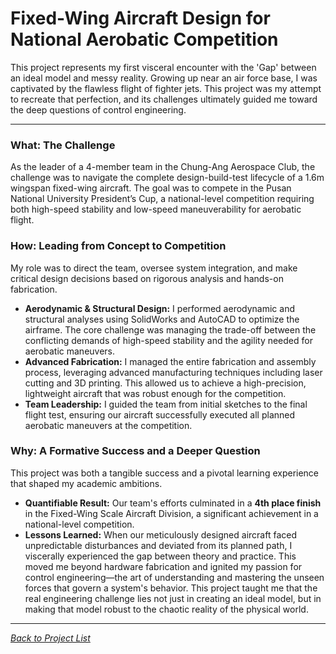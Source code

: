 # Fixed-Wing Aircraft Design for National Aerobatic Competition

This project represents my first visceral encounter with the 'Gap' between an ideal model and messy reality. Growing up near an air force base, I was captivated by the flawless flight of fighter jets. This project was my attempt to recreate that perfection, and its challenges ultimately guided me toward the deep questions of control engineering.

---

### What: The Challenge
As the leader of a 4-member team in the Chung-Ang Aerospace Club, the challenge was to navigate the complete design-build-test lifecycle of a 1.6m wingspan fixed-wing aircraft. The goal was to compete in the Pusan National University President’s Cup, a national-level competition requiring both high-speed stability and low-speed maneuverability for aerobatic flight.

### How: Leading from Concept to Competition
My role was to direct the team, oversee system integration, and make critical design decisions based on rigorous analysis and hands-on fabrication.

* **Aerodynamic & Structural Design:** I performed aerodynamic and structural analyses using SolidWorks and AutoCAD to optimize the airframe. The core challenge was managing the trade-off between the conflicting demands of high-speed stability and the agility needed for aerobatic maneuvers.
* **Advanced Fabrication:** I managed the entire fabrication and assembly process, leveraging advanced manufacturing techniques including laser cutting and 3D printing. This allowed us to achieve a high-precision, lightweight aircraft that was robust enough for the competition.
* **Team Leadership:** I guided the team from initial sketches to the final flight test, ensuring our aircraft successfully executed all planned aerobatic maneuvers at the competition.

### Why: A Formative Success and a Deeper Question
This project was both a tangible success and a pivotal learning experience that shaped my academic ambitions.

* **Quantifiable Result:** Our team's efforts culminated in a **4th place finish** in the Fixed-Wing Scale Aircraft Division, a significant achievement in a national-level competition.
* **Lessons Learned:** When our meticulously designed aircraft faced unpredictable disturbances and deviated from its planned path, I viscerally experienced the gap between theory and practice. This moved me beyond hardware fabrication and ignited my passion for control engineering—the art of understanding and mastering the unseen forces that govern a system's behavior. This project taught me that the real engineering challenge lies not just in creating an ideal model, but in making that model robust to the chaotic reality of the physical world.

---
*[Back to Project List](projects.html)*
